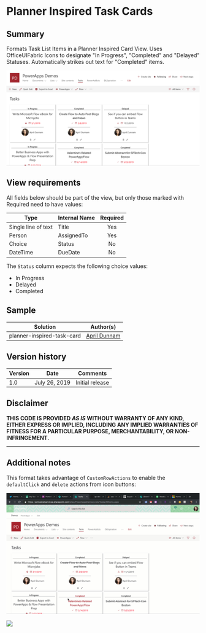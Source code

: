 # Planner Inspired Task Cards

## Summary
Formats Task List Items in a Planner Inspired Card View. Uses OfficeUIFabric Icons to designate "In Progress", "Completed" and "Delayed" Statuses. Automatically strikes out text for "Completed" items.  

![Planner Format](./assets/screenshot.png)

## View requirements

All fields below should be part of the view, but only those marked with Required need to have values:

|Type|Internal Name|Required|
|---|---|:---:|
|Single line of text|Title|Yes|
|Person|AssignedTo|Yes|
|Choice|Status|No|
|DateTime|DueDate|No|

The `Status` column expects the following choice values:
- In Progress
- Delayed
- Completed

## Sample

Solution|Author(s)
--------|---------
planner-inspired-task-card | [April Dunnam](https://twitter.com/aprildunnam)

## Version history

Version|Date|Comments
-------|----|--------
1.0|July 26, 2019|Initial release

## Disclaimer
**THIS CODE IS PROVIDED *AS IS* WITHOUT WARRANTY OF ANY KIND, EITHER EXPRESS OR IMPLIED, INCLUDING ANY IMPLIED WARRANTIES OF FITNESS FOR A PARTICULAR PURPOSE, MERCHANTABILITY, OR NON-INFRINGEMENT.**

---

## Additional notes

This format takes advantage of `CustomRowActions` to enable the `defaultClick` and `delete` actions from icon buttons:

![Custom Actions in Action](screenshot.gif)

<img src="https://telemetry.sharepointpnp.com/sp-dev-list-formatting/view-samples/planner-inspired-task-card" />